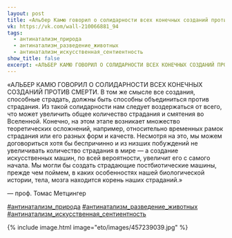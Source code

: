 ```yaml
---
layout: post
title: «Альбер Камю говорил о солидарности всех конечных созданий против смерти»
vk: https://vk.com/wall-210066881_94
tags:
  - антинатализм_природа
  - антинатализм_разведение_животных
  - антинатализм_искусственная_сентиентность
show_title: false
excerpt: «АЛЬБЕР КАМЮ ГОВОРИЛ О СОЛИДАРНОСТИ ВСЕХ КОНЕЧНЫХ СОЗДАНИЙ ПРОТИВ СМЕРТИ. В том же смысле все создания, способные страдать, должны быть способны объединиться против страдания. Из такой солидарности нам следует воздержаться от всего, что может увеличить общее количество страдания и смятения во Вселенной. Конечно, на этом этапе возникает множество теоретических осложнений...
---
```

«АЛЬБЕР КАМЮ ГОВОРИЛ О СОЛИДАРНОСТИ ВСЕХ КОНЕЧНЫХ СОЗДАНИЙ ПРОТИВ СМЕРТИ. В том же смысле все создания, способные страдать, должны быть способны объединиться против страдания. Из такой солидарности нам следует воздержаться от всего, что может увеличить общее количество страдания и смятения во Вселенной. Конечно, на этом этапе возникает множество теоретических осложнений, например, относительно временных рамок страдания или его разных форм и качеств. Несмотря на это, мы можем договориться хотя бы беспричинно и из низших побуждений не увеличивать количество страдания в мире — а создание искусственных машин, по всей вероятности, увеличит его с самого начала. Мы могли бы создать страдающие постбиотические машины, прежде чем поймем, в каких особенностях нашей биологической истории, тела, мозга находится корень наших страданий.»

— проф. Томас Метцингер

[#антинатализм_природа](poisk.html#антинатализм_природа)
[#антинатализм_разведение_животных](poisk.html#антинатализм_разведение_животных)
[#антинатализм_искусственная_сентиентность](poisk.html#антинатализм_искусственная_сентиентность)

{% include image.html image="eto/images/457239039.jpg" %}